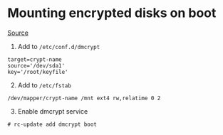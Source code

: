 # Mounting encrypted disks on boot
[Source](https://wiki.alpinelinux.org/wiki/LVM_on_LUKS#Mounting_additional_encrypted_filesystems_at_boot)

1. Add to `/etc/conf.d/dmcrypt`
```
target=crypt-name
source='/dev/sda1'
key='/root/keyfile'
```
2. Add to `/etc/fstab`
```
/dev/mapper/crypt-name /mnt ext4 rw,relatime 0 2
```
3. Enable dmcrypt service
```shell
# rc-update add dmcrypt boot
```
